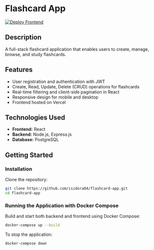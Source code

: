 # Flashcard App

[![Deploy Frontend](https://img.shields.io/badge/deploy-frontend-blue)](https://flashcard-app-lime-seven.vercel.app/)


## Description

A full-stack flashcard application that enables users to create, manage, browse, and study flashcards.


## Features

- User registration and authentication with JWT
- Create, Read, Update, Delete (CRUD) operations for flashcards
- Real-time filtering and client-side pagination in React
- Responsive design for mobile and desktop
- Frontend hosted on Vercel


## Technologies Used

- **Frontend:** React
- **Backend:** Node.js, Express.js
- **Database:** PostgreSQL  


## Getting Started

### Installation

Clone the repository:  
 ```bash
 git clone https://github.com/isidora04/flashcard-app.git
 cd flashcard-app
```
### Running the Application with Docker Compose

Build and start both backend and frontend using Docker Compose:

```bash
docker-compose up --build
```
To stop the application:

```bash
docker-compose down
```
